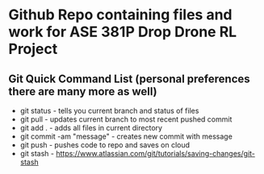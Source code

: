 # Github Repo containing files and work for ASE 381P Drop Drone RL Project

## Git Quick Command List (personal preferences there are many more as well)
* git status - tells you current branch and status of files
* git pull - updates current branch to most recent pushed commit
* git add . - adds all files in current directory
* git commit -am "message" - creates new commit with message
* git push - pushes code to repo and saves on cloud
* git stash - https://www.atlassian.com/git/tutorials/saving-changes/git-stash